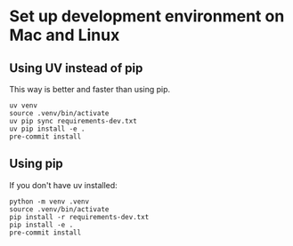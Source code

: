 # Set up development environment on Mac and Linux

## Using UV instead of pip

This way is better and faster than using pip.

```shell
uv venv
source .venv/bin/activate
uv pip sync requirements-dev.txt
uv pip install -e .
pre-commit install
```

## Using pip

If you don't have uv installed:

```shell
python -m venv .venv
source .venv/bin/activate
pip install -r requirements-dev.txt
pip install -e .
pre-commit install
```
